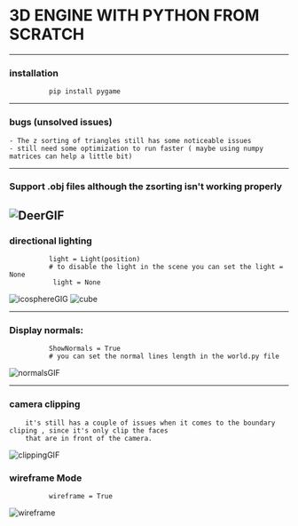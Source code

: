# 3D ENGINE WITH PYTHON FROM SCRATCH 

---
### installation
              pip install pygame
---
### bugs (unsolved issues)
    - The z sorting of triangles still has some noticeable issues
    - still need some optimization to run faster ( maybe using numpy matrices can help a little bit)

---
### Support .obj files although the zsorting isn't working properly
![DeerGIF](https://user-images.githubusercontent.com/48150537/121646510-06faf980-cab3-11eb-9edf-b26271163645.gif)
---
### directional lighting
    
              light = Light(position)
              # to disable the light in the scene you can set the light = None
               light = None
![icosphereGIG](https://user-images.githubusercontent.com/48150537/121646963-7cff6080-cab3-11eb-9341-cb007f568611.gif)
![cube](https://user-images.githubusercontent.com/48150537/121646975-7ec92400-cab3-11eb-8d73-f5eebe130b62.gif)

           
---
### Display normals:
              ShowNormals = True
              # you can set the normal lines length in the world.py file
![normalsGIF](https://user-images.githubusercontent.com/48150537/121646570-1712d900-cab3-11eb-8ae0-5a640291659b.gif)

---

### camera clipping
        it's still has a couple of issues when it comes to the boundary cliping , since it's only clip the faces
        that are in front of the camera.
![clippingGIF](https://user-images.githubusercontent.com/48150537/121647190-bfc13880-cab3-11eb-8ee7-c0ee61f47849.gif)


### wireframe Mode
              wireframe = True
![wireframe](https://user-images.githubusercontent.com/48150537/121646751-41649680-cab3-11eb-8a56-8ee20a5c08ab.gif)
